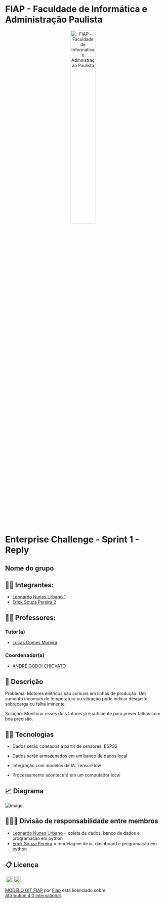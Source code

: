 # FIAP - Faculdade de Informática e Administração Paulista

<p align="center">
<a href= "https://www.fiap.com.br/"><img src="assets/logo-fiap.png" alt="FIAP - Faculdade de Informática e Admnistração Paulista" border="0" width=40% height=40%></a>
</p>

<br>

# Enterprise Challenge - Sprint 1 - Reply 

## Nome do grupo

## 👨‍🎓 Integrantes: 
- <a href="https://www.linkedin.com/company/inova-fusca">Leonardo Nunes Urbano 1</a>
- <a href="https://www.linkedin.com/company/inova-fusca">Erick Souza Pereira 2</a>

## 👩‍🏫 Professores:
### Tutor(a) 
- <a href="https://www.linkedin.com/company/inova-fusca">Lucas Gomes Moreira</a>
### Coordenador(a)
- <a href="https://www.linkedin.com/company/inova-fusca">ANDRÉ GODOI CHIOVATO</a>

## 📜 Descrição

Problema: Motores elétricos são comuns em linhas de produção. Um aumento incomum de temperatura ou vibração pode indicar desgaste, sobrecarga ou falha iminente.

Solução: Monitorar esses dois fatores já é suficiente para prever falhas com boa precisão.

## 🧑‍💻 Tecnologias
-  Dados serão coletados a partir de sensores: ESP32

-  Dados serão armazenados em um banco de dados local

-  Integração com modelos de IA: TensorFlow

-  Processamento acontecerá em um computador local

## 📈 Diagrama

![image](https://github.com/user-attachments/assets/039fc19c-f1d1-469d-8e20-b77a47b1670b)

## 🧑‍🤝‍🧑 Divisão de responsabilidade entre membros

- <a href="https://www.linkedin.com/company/inova-fusca">Leonardo Nunes Urbano</a> = coleta de dados, banco de dados e programação em python
- <a href="https://www.linkedin.com/company/inova-fusca">Erick Souza Pereira</a> = modelagem de ia, dashboard e programação em python

## 📋 Licença

<img style="height:22px!important;margin-left:3px;vertical-align:text-bottom;" src="https://mirrors.creativecommons.org/presskit/icons/cc.svg?ref=chooser-v1"><img style="height:22px!important;margin-left:3px;vertical-align:text-bottom;" src="https://mirrors.creativecommons.org/presskit/icons/by.svg?ref=chooser-v1"><p xmlns:cc="http://creativecommons.org/ns#" xmlns:dct="http://purl.org/dc/terms/"><a property="dct:title" rel="cc:attributionURL" href="https://github.com/agodoi/template">MODELO GIT FIAP</a> por <a rel="cc:attributionURL dct:creator" property="cc:attributionName" href="https://fiap.com.br">Fiap</a> está licenciado sobre <a href="http://creativecommons.org/licenses/by/4.0/?ref=chooser-v1" target="_blank" rel="license noopener noreferrer" style="display:inline-block;">Attribution 4.0 International</a>.</p>

